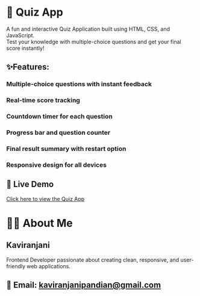 # 🎯 Quiz App
A fun and interactive Quiz Application built using HTML, CSS, and JavaScript.  
Test your knowledge with multiple-choice questions and get your final score instantly!
## ✨Features:
### Multiple-choice questions with instant feedback
### Real-time score tracking
### Countdown timer for each question
### Progress bar and question counter
### Final result summary with restart option
### Responsive design for all devices
## 🚀 Live Demo
[Click here to view the Quiz App](https://kaviranjani42.github.io/QuizApp/)

# 🙋‍♀️ About Me

## Kaviranjani
Frontend Developer passionate about creating clean, responsive, and user-friendly web applications.

## 📧 Email: kaviranjanipandian@gmail.com

